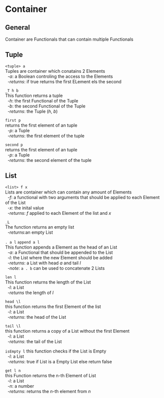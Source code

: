 # Container

## General
Container are Functionals that can contain multiple Functionals

## Tuple
`<tuple> a`  
Tuples are container which conatains 2 Elements  
&nbsp;&nbsp;-*a*: a Boolean controling the access to the Elements  
&nbsp;&nbsp;-*returns*: if true returns the first ELement els the second

`_T h b`  
This function returns a tuple  
&nbsp;&nbsp;-*h*: the first Functional of the Tuple  
&nbsp;&nbsp;-*b*: the second Functional of the Tuple  
&nbsp;&nbsp;-*returns*: the Tuple (*h*, *b*)

`first p`  
returns the first element of an tuple  
&nbsp;&nbsp;-*p*: a Tuple  
&nbsp;&nbsp;-*returns*: the first element of the tuple

`second p`  
returns the first element of an tuple  
&nbsp;&nbsp;-*p*: a Tuple  
&nbsp;&nbsp;-*returns*: the second element of the tuple

## List
`<list> f x`  
Lists are container which can contain any amount of Elements  
&nbsp;&nbsp;-*f*: a functional with two arguments that should be applied to each Element of the List  
&nbsp;&nbsp;-*x*: the inital value  
&nbsp;&nbsp;-*returns*: *f* applied to each Element of the list and *x*

`_L`  
The function returns an empty list  
&nbsp;&nbsp;-*returns*:an empty List

`. a l` `append a l`  
This function appends a Element as the head of an List  
&nbsp;&nbsp;-*a*: a Functional that should be appended to the List  
&nbsp;&nbsp;-*l*: the List where the new Element should be added  
&nbsp;&nbsp;-*returns*: a List with head *a* and tail *l*  
&nbsp;&nbsp;-*note*: `a . b` can be used to concatenate 2 Lists

`len l`  
This function returns the length of the List  
&nbsp;&nbsp;-*l*: a List  
&nbsp;&nbsp;-*returns* the length of *l*

`head \l`  
this function returns the first Element of the list  
&nbsp;&nbsp;-*l*: a List  
&nbsp;&nbsp;-*returns*: the head of the List

`tail \l`  
this function returns a copy of a List without the first Element  
&nbsp;&nbsp;-*l*: a List  
&nbsp;&nbsp;-*returns*: the tail of the List

`isEmpty l`
this function checks if the List is Empty  
&nbsp;&nbsp;-*l*: a List  
&nbsp;&nbsp;-*returns*: true if List is a Empty List else return false

`get l n`  
this Function returns the n-th Element of List  
&nbsp;&nbsp;-*l*: a List  
&nbsp;&nbsp;-*n*: a number  
&nbsp;&nbsp;-*returns*: returns the *n*-th element from *n*

